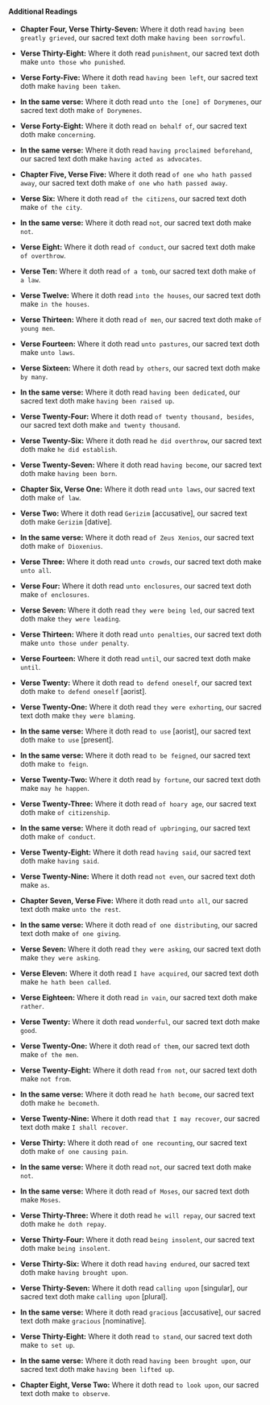 #### **Additional Readings**

*   **Chapter Four, Verse Thirty-Seven:** Where it doth read `having been greatly grieved`, our sacred text doth make `having been sorrowful`.
*   **Verse Thirty-Eight:** Where it doth read `punishment`, our sacred text doth make `unto those who punished`.
*   **Verse Forty-Five:** Where it doth read `having been left`, our sacred text doth make `having been taken`.
*   **In the same verse:** Where it doth read `unto the [one] of Dorymenes`, our sacred text doth make `of Dorymenes`.
*   **Verse Forty-Eight:** Where it doth read `on behalf of`, our sacred text doth make `concerning`.
*   **In the same verse:** Where it doth read `having proclaimed beforehand`, our sacred text doth make `having acted as advocates`.

*   **Chapter Five, Verse Five:** Where it doth read `of one who hath passed away`, our sacred text doth make `of one who hath passed away`.
*   **Verse Six:** Where it doth read `of the citizens`, our sacred text doth make `of the city`.
*   **In the same verse:** Where it doth read `not`, our sacred text doth make `not`.
*   **Verse Eight:** Where it doth read `of conduct`, our sacred text doth make `of overthrow`.
*   **Verse Ten:** Where it doth read `of a tomb`, our sacred text doth make `of a law`.
*   **Verse Twelve:** Where it doth read `into the houses`, our sacred text doth make `in the houses`.
*   **Verse Thirteen:** Where it doth read `of men`, our sacred text doth make `of young men`.
*   **Verse Fourteen:** Where it doth read `unto pastures`, our sacred text doth make `unto laws`.
*   **Verse Sixteen:** Where it doth read `by others`, our sacred text doth make `by many`.
*   **In the same verse:** Where it doth read `having been dedicated`, our sacred text doth make `having been raised up`.
*   **Verse Twenty-Four:** Where it doth read `of twenty thousand, besides`, our sacred text doth make `and twenty thousand`.
*   **Verse Twenty-Six:** Where it doth read `he did overthrow`, our sacred text doth make `he did establish`.
*   **Verse Twenty-Seven:** Where it doth read `having become`, our sacred text doth make `having been born`.

*   **Chapter Six, Verse One:** Where it doth read `unto laws`, our sacred text doth make `of law`.
*   **Verse Two:** Where it doth read `Gerizim` [accusative], our sacred text doth make `Gerizim` [dative].
*   **In the same verse:** Where it doth read `of Zeus Xenios`, our sacred text doth make `of Dioxenius`.
*   **Verse Three:** Where it doth read `unto crowds`, our sacred text doth make `unto all`.
*   **Verse Four:** Where it doth read `unto enclosures`, our sacred text doth make `of enclosures`.
*   **Verse Seven:** Where it doth read `they were being led`, our sacred text doth make `they were leading`.
*   **Verse Thirteen:** Where it doth read `unto penalties`, our sacred text doth make `unto those under penalty`.
*   **Verse Fourteen:** Where it doth read `until`, our sacred text doth make `until`.
*   **Verse Twenty:** Where it doth read `to defend oneself`, our sacred text doth make `to defend oneself` [aorist].
*   **Verse Twenty-One:** Where it doth read `they were exhorting`, our sacred text doth make `they were blaming`.
*   **In the same verse:** Where it doth read `to use` [aorist], our sacred text doth make `to use` [present].
*   **In the same verse:** Where it doth read `to be feigned`, our sacred text doth make `to feign`.
*   **Verse Twenty-Two:** Where it doth read `by fortune`, our sacred text doth make `may he happen`.
*   **Verse Twenty-Three:** Where it doth read `of hoary age`, our sacred text doth make `of citizenship`.
*   **In the same verse:** Where it doth read `of upbringing`, our sacred text doth make `of conduct`.
*   **Verse Twenty-Eight:** Where it doth read `having said`, our sacred text doth make `having said`.
*   **Verse Twenty-Nine:** Where it doth read `not even`, our sacred text doth make `as`.

*   **Chapter Seven, Verse Five:** Where it doth read `unto all`, our sacred text doth make `unto the rest`.
*   **In the same verse:** Where it doth read `of one distributing`, our sacred text doth make `of one giving`.
*   **Verse Seven:** Where it doth read `they were asking`, our sacred text doth make `they were asking`.
*   **Verse Eleven:** Where it doth read `I have acquired`, our sacred text doth make `he hath been called`.
*   **Verse Eighteen:** Where it doth read `in vain`, our sacred text doth make `rather`.
*   **Verse Twenty:** Where it doth read `wonderful`, our sacred text doth make `good`.
*   **Verse Twenty-One:** Where it doth read `of them`, our sacred text doth make `of the men`.
*   **Verse Twenty-Eight:** Where it doth read `from not`, our sacred text doth make `not from`.
*   **In the same verse:** Where it doth read `he hath become`, our sacred text doth make `he becometh`.
*   **Verse Twenty-Nine:** Where it doth read `that I may recover`, our sacred text doth make `I shall recover`.
*   **Verse Thirty:** Where it doth read `of one recounting`, our sacred text doth make `of one causing pain`.
*   **In the same verse:** Where it doth read `not`, our sacred text doth make `not`.
*   **In the same verse:** Where it doth read `of Moses`, our sacred text doth make `Moses`.
*   **Verse Thirty-Three:** Where it doth read `he will repay`, our sacred text doth make `he doth repay`.
*   **Verse Thirty-Four:** Where it doth read `being insolent`, our sacred text doth make `being insolent`.
*   **Verse Thirty-Six:** Where it doth read `having endured`, our sacred text doth make `having brought upon`.
*   **Verse Thirty-Seven:** Where it doth read `calling upon` [singular], our sacred text doth make `calling upon` [plural].
*   **In the same verse:** Where it doth read `gracious` [accusative], our sacred text doth make `gracious` [nominative].
*   **Verse Thirty-Eight:** Where it doth read `to stand`, our sacred text doth make `to set up`.
*   **In the same verse:** Where it doth read `having been brought upon`, our sacred text doth make `having been lifted up`.

*   **Chapter Eight, Verse Two:** Where it doth read `to look upon`, our sacred text doth make `to observe`.